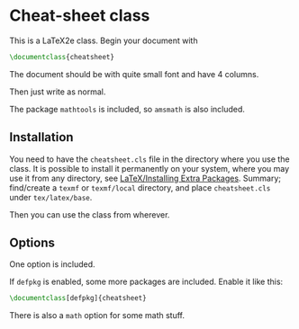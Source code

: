 # Cheat-sheet class

This is a LaTeX2e class.
Begin your document with

```latex
\documentclass{cheatsheet}
```

The document should be with quite small font and have 4 columns.

Then just write as normal.

The package `mathtools` is included, so `amsmath` is also included.

## Installation

You need to have the `cheatsheet.cls` file in the directory where you use the class.
It is possible to install it permanently on your system, where you may use it from any directory, see [LaTeX/Installing Extra Packages](https://en.wikibooks.org/wiki/LaTeX/Installing_Extra_Packages).
Summary; find/create a `texmf` or `texmf/local` directory, and place `cheatsheet.cls` under `tex/latex/base`.

Then you can use the class from wherever.

## Options

One option is included.

If `defpkg` is enabled, some more packages are included.
Enable it like this:

```latex
\documentclass[defpkg]{cheatsheet}
```

There is also a `math` option for some math stuff.
